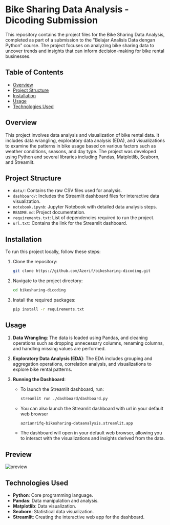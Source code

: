 # Bike Sharing Data Analysis - Dicoding Submission

This repository contains the project files for the Bike Sharing Data Analysis, completed as part of a submission to the "Belajar Analisis Data dengan Python" course. The project focuses on analyzing bike sharing data to uncover trends and insights that can inform decision-making for bike rental businesses.

## Table of Contents
- [Overview](#overview)
- [Project Structure](#project-structure)
- [Installation](#installation)
- [Usage](#usage)
- [Technologies Used](#technologies-used)

## Overview
This project involves data analysis and visualization of bike rental data. It includes data wrangling, exploratory data analysis (EDA), and visualizations to examine the patterns in bike usage based on various factors such as weather conditions, seasons, and day type. The project was developed using Python and several libraries including Pandas, Matplotlib, Seaborn, and Streamlit.

## Project Structure
- `data/`: Contains the raw CSV files used for analysis.
- `dashboard/`: Includes the Streamlit dashboard files for interactive data visualization.
- `notebook.ipynb`: Jupyter Notebook with detailed data analysis steps.
- `README.md`: Project documentation.
- `requirements.txt`: List of dependencies required to run the project.
- `url.txt`: Contains the link for the Streamlit dashboard.

## Installation
To run this project locally, follow these steps:

1. Clone the repository:
   ```sh
   git clone https://github.com/Azerif/bikesharing-dicoding.git
   ```
2. Navigate to the project directory:
   ```sh
   cd bikesharing-dicoding
   ```
3. Install the required packages:
   ```sh
   pip install -r requirements.txt
   ```

## Usage
1. **Data Wrangling**: The data is loaded using Pandas, and cleaning operations such as dropping unnecessary columns, renaming columns, and handling missing values are performed.

2. **Exploratory Data Analysis (EDA)**: The EDA includes grouping and aggregation operations, correlation analysis, and visualizations to explore bike rental patterns.

3. **Running the Dashboard**: 
   - To launch the Streamlit dashboard, run:
     ```sh
     streamlit run ./dashboard/dashboard.py
     ```
   - You can also launch the Streamlit dashboard with url in your default web browser
     ```sh
     azrianrifq-bikesharing-dataanalysis.streamlit.app
     ``` 
   - The dashboard will open in your default web browser, allowing you to interact with the visualizations and insights derived from the data.
     
## Preview
![preview](https://github.com/user-attachments/assets/c2e4f990-4892-428d-a06c-df719c164ff4)


## Technologies Used
- **Python**: Core programming language.
- **Pandas**: Data manipulation and analysis.
- **Matplotlib**: Data visualization.
- **Seaborn**: Statistical data visualization.
- **Streamlit**: Creating the interactive web app for the dashboard.
